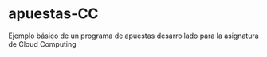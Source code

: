 # apuestas-CC
Ejemplo básico de un programa de apuestas desarrollado para la asignatura de Cloud Computing
